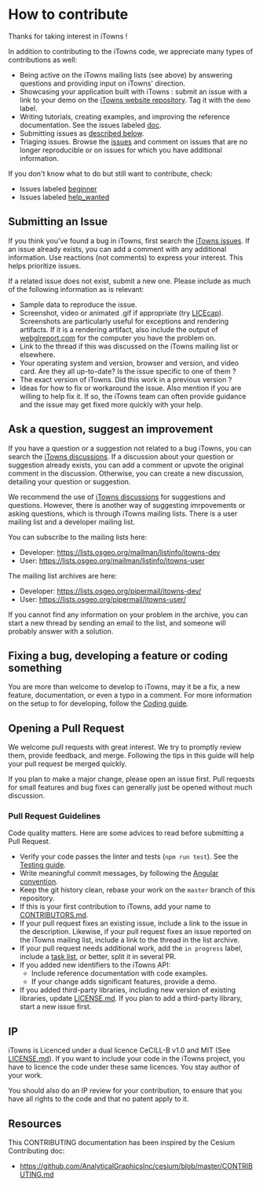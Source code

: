 # How to contribute

Thanks for taking interest in iTowns !

In addition to contributing to the iTowns code, we appreciate many types of
contributions as well:

* Being active on the iTowns mailing lists (see above) by answering questions
  and providing input on iTowns' direction.
* Showcasing your application built with iTowns : submit an issue with a link to
  your demo on the [iTowns website
  repository](https://github.com/iTowns/itowns.github.io/issues). Tag it with
  the `demo` label.
* Writing tutorials, creating examples, and improving the reference
  documentation. See the issues labeled
  [doc](https://github.com/iTowns/itowns/labels/doc).
* Submitting issues as [described below](#submitting-an-issue).
* Triaging issues. Browse the [issues](https://github.com/iTowns/itowns/issues)
  and comment on issues that are no longer reproducible or on issues for which
  you have additional information.

If you don't know what to do but still want to contribute, check:

* Issues labeled [beginner](https://github.com/iTowns/itowns/labels/beginner)
* Issues labeled [help_wanted](https://github.com/iTowns/itowns/label/help_wanted)


## Submitting an Issue

If you think you've found a bug in iTowns, first search the [iTowns
issues](https://github.com/iTowns/itowns/issues). If an issue already exists,
you can add a comment with any additional information. Use reactions (not
comments) to express your interest. This helps prioritize issues.

If a related issue does not exist, submit a new one. Please include as much of
the following information as is relevant:
* Sample data to reproduce the issue.
* Screenshot, video or animated .gif if appropriate (try
  [LICEcap](http://www.cockos.com/licecap/)). Screenshots are particularly
  useful for exceptions and rendering artifacts. If it is a rendering artifact,
  also include the output of [webglreport.com](http://webglreport.com/) for the
  computer you have the problem on.
* Link to the thread if this was discussed on the iTowns mailing list or
  elsewhere.
* Your operating system and version, browser and version, and video card. Are
  they all up-to-date? Is the issue specific to one of them ?
* The exact version of iTowns. Did this work in a previous version ?
* Ideas for how to fix or workaround the issue. Also mention if you are willing
  to help fix it. If so, the iTowns team can often provide guidance and the
  issue may get fixed more quickly with your help.


## Ask a question, suggest an improvement

If you have a question or a suggestion not related to a bug iTowns, you can search the
[iTowns discussions](https://github.com/iTowns/itowns/discussions). If a discussion about
your question or suggestion already exists, you can add a comment or upvote the original
comment in the discussion. Otherwise, you can create a new discussion, detailing your
question or suggestion.

We recommend the use of [iTowns discussions](https://github.com/iTowns/itowns/discussions)
for suggestions and questions.
However, there is another way of suggesting imrpovements or asking questions, which is
through iTowns mailing lists. There is a user mailing list and a developer mailing list.

You can subscribe to the mailing lists here:

* Developer: https://lists.osgeo.org/mailman/listinfo/itowns-dev
* User: https://lists.osgeo.org/mailman/listinfo/itowns-user

The mailing list archives are here:

* Developer: https://lists.osgeo.org/pipermail/itowns-dev/
* User: https://lists.osgeo.org/pipermail/itowns-user/

If you cannot find any information on your problem in the archive, you can start
a new thread by sending an email to the list, and someone will probably answer
with a solution.



## Fixing a bug, developing a feature or coding something

You are more than welcome to develop to iTowns, may it be a fix, a new feature,
documentation, or even a typo in a comment. For more information on the setup to
for developing, follow the [Coding guide](CODING.md).

## Opening a Pull Request

We welcome pull requests with great interest. We try to promptly review them,
provide feedback, and merge. Following the tips in this guide will help your
pull request be merged quickly.

If you plan to make a major change, please open an issue first. Pull requests
for small features and bug fixes can generally just be opened without much
discussion.

### Pull Request Guidelines

Code quality matters. Here are some advices to read before submitting a Pull
Request.

* Verify your code passes the linter and tests (`npm run test`). See the
  [Testing guide](CODING.md#Testing).
* Write meaningful commit messages, by following the [Angular
  convention](https://github.com/bcoe/conventional-changelog-standard/blob/master/convention.md).
* Keep the git history clean, rebase your work on the `master` branch of this
  repository.
* If this is your first contribution to iTowns, add your name to
  [CONTRIBUTORS.md](https://github.com/iTowns/itowns/blob/master/CONTRIBUTORS.md).
* If your pull request fixes an existing issue, include a link to the issue in
  the description. Likewise, if your pull request fixes an issue reported on the
  iTowns mailing list, include a link to the thread in the list archive.
* If your pull request needs additional work, add the `in progress` label,
  include a [task list](https://github.com/blog/1375%0A-task-lists-in-gfm-issues-pulls-comments),
  or better, split it in several PR.
* If you added new identifiers to the iTowns API:
   * Include reference documentation with code examples.
   * If your change adds significant features, provide a demo.
* If you added third-party libraries, including new version of existing
  libraries, update [LICENSE.md](LICENSE.md). If you plan to add a third-party
  library, start a new issue first.

## IP

iTowns is Licenced under a dual licence CeCILL-B v1.0 and MIT (See
[LICENSE.md](LICENSE.md)). If you want to include your code in the iTowns
project, you have to licence the code under these same licences. You stay author
of your work.

You should also do an IP review for your contribution, to ensure that you have
all rights to the code and that no patent apply to it.

## Resources

This CONTRIBUTING documentation has been inspired by the Cesium Contributing doc:
* https://github.com/AnalyticalGraphicsInc/cesium/blob/master/CONTRIBUTING.md
